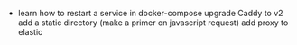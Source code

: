 
- learn how to restart a service in docker-compose
upgrade Caddy to v2
add a static directory (make a primer on javascript request)
add proxy to elastic

